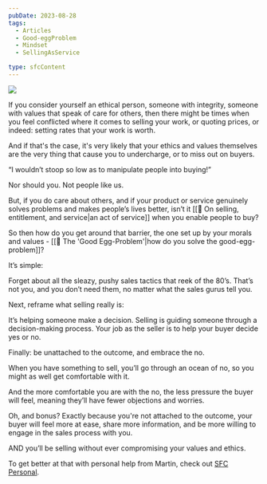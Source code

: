 ```yaml
---
pubDate: 2023-08-28
tags:
  - Articles
  - Good-eggProblem
  - Mindset
  - SellingAsService

type: sfcContent
---
```


![](Media/SalesFlowCoach.app_Selling-as-an-act-of-service_MartinStellar.png)

If you consider yourself an ethical person, someone with integrity, someone with values that speak of care for others, then there might be times when you feel conflicted where it comes to selling your work, or quoting prices, or indeed: setting rates that your work is worth.

And if that's the case, it's very likely that your ethics and values themselves are the very thing that cause you to undercharge, or to miss out on buyers.

“I wouldn’t stoop so low as to manipulate people into buying!”

Nor should you. Not people like us.

But, if you do care about others, and if your product or service genuinely solves problems and makes people’s lives better, isn’t it [[📄 On selling, entitlement, and service|an act of service]] when you enable people to buy?

So then how do you get around that barrier, the one set up by your morals and values - [[📄 The 'Good Egg-Problem'|how do you solve the good-egg-problem]]?

It’s simple:

Forget about all the sleazy, pushy sales tactics that reek of the 80’s. That’s not you, and you don’t need them, no matter what the sales gurus tell you.

Next, reframe what selling really is:

It’s helping someone make a decision. Selling is guiding someone through a decision-making process. Your job as the seller is to help your buyer decide yes or no.

Finally: be unattached to the outcome, and embrace the no.

When you have something to sell, you’ll go through an ocean of no, so you might as well get comfortable with it.

And the more comfortable you are with the no, the less pressure the buyer will feel, meaning they’ll have fewer objections and worries.

Oh, and bonus? Exactly because you're not attached to the outcome, your buyer will feel more at ease, share more information, and be more willing to engage in the sales process with you.

AND you’ll be selling without ever compromising your values and ethics.

To get better at that with personal help from Martin, check out [SFC Personal](https://personal.salesflowcoach.app/). 
